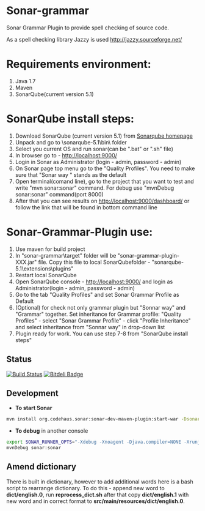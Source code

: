 Sonar-grammar
=============

Sonar Grammar Plugin to provide spell checking of source code. 

As a spell checking library Jazzy is used http://jazzy.sourceforge.net/

Requirements environment:
==========================
1. Java 1.7
2. Maven
3. SonarQube(current version 5.1)

SonarQube install steps:
========================
1. Download SonarQube (current version 5.1) from  [Sonarqube homepage](http://www.sonarqube.org/downloads/)
2. Unpack and go to \sonarqube-5.1\bin\ folder
3. Select you current OS and run sonar(can be ".bat" or ".sh" file)
4. In browser go to -  [http://localhost:9000/](http://localhost:9000/)
5. Login in Sonar as Administrator (login - admin, password - admin)
6. On Sonar page top menu go to the "Quality Profiles". You need to make sure that "Sonar way " stands as the default
7. Open terminal(comand line), go to the project that you want to test and write "mvn sonar:sonar" command. For debug use "mvnDebug sonar:sonar" command(port 8000)
8. After that you can see results on [http://localhost:9000/dashboard/](http://localhost:9000/dashboard/) or follow the link that will be found in bottom command line

Sonar-Grammar-Plugin use:
=========================
1. Use maven for build project
2. In "sonar-grammar\target\" folder will be "sonar-grammar-plugin-XXX.jar" file. Copy this file to local SonarQubefolder - "sonarqube-5.1\extensions\plugins\"
3. Restart local SonarQube
4. Open SonarQube console - [http://localhost:9000/](http://localhost:9000/) and login as Administrator(login - admin, password - admin)
5. Go to the tab "Quality Profiles" and set Sonar Grammar Profile as Default
6. (Optional) for check not only grammar plugin but "Sonnar way" and "Grammar" together. Set inheritance for Grammar profile:
"Quality Profiles" - select "Sonar Grammar Profile" - click "Profile Inheritance" and select  inheritance from "Sonnar way" 
in drop-down list
8. Plugin ready for work. You can use step 7-8 from "SonarQube install steps"


Status
------

[![Build Status](https://travis-ci.org/webdizz/sonar-grammar.png?branch=master)](https://travis-ci.org/webdizz/sonar-grammar)
[![Bitdeli Badge](https://d2weczhvl823v0.cloudfront.net/webdizz/sonar-grammar/trend.png)](https://bitdeli.com/free "Bitdeli Badge")

Development
-----------

* **To start Sonar**

```bash
mvn install org.codehaus.sonar:sonar-dev-maven-plugin:start-war -Dsonar.runtimeVersion=3.7.3 -Djava.io.tmpdir=/tmp
```
* **To debug** in another console

```bash
export SONAR_RUNNER_OPTS="-Xdebug -Xnoagent -Djava.compiler=NONE -Xrunjdwp:transport=dt_socket,server=y,suspend=y,address=8000"
mvnDebug sonar:sonar
```

Amend dictionary
-----------

There is built in dictionary, however to add additional words here is a bash script to rearrange dictionary.
To do this - append new word to **dict/english.0**, run **reprocess_dict.sh** after that copy **dict/english.1** with new word and in correct format to **src/main/resources/dict/english.0**.



